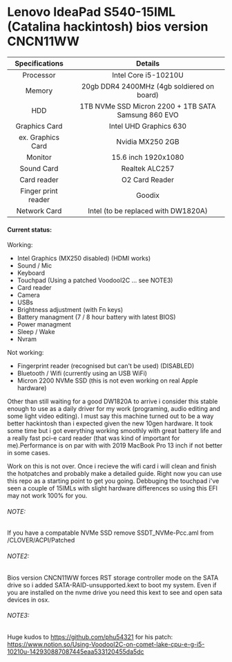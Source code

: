 # Lenovo IdeaPad S540-15IML (Catalina hackintosh) bios version CNCN11WW

| Specifications | Details |
|:-: |:-: |
| Processor | Intel Core i5-10210U  |
| Memory | 20gb DDR4 2400MHz (4gb soldiered on board) |
| HDD | 1TB NVMe SSD Micron 2200 + 1TB SATA Samsung 860 EVO |
| Graphics Card | Intel UHD Graphics 630|
| ex. Graphics Card |  Nvidia MX250 2GB |
| Monitor | 15.6 inch 1920x1080 |
| Sound Card | Realtek ALC257 |
| Card reader | O2 Card Reader |
| Finger print reader | Goodix |
| Network Card | Intel (to be replaced with DW1820A) |

#### Current status:
Working:
- Intel Graphics (MX250 disabled) (HDMI works)
- Sound / Mic 
- Keyboard
- Touchpad (Using a patched VoodooI2C ... see NOTE3)
- Card reader
- Camera
- USBs
- Brightness adjustment (with Fn keys)
- Battery managment (7 / 8 hour battery with latest BIOS)
- Power managment
- Sleep / Wake
- Nvram

Not working:
- Fingerprint reader (recognised but can't be used) (DISABLED)
- Bluetooth / Wifi (currently using an USB WiFi)
- Micron 2200 NVMe SSD (this is not even working on real Apple hardware)

Other than still waiting for a good DW1820A to arrive i consider this stable enough to use as a daily driver for my work (programing, audio editing and some light video editing). I must say this machine turned out to be a way better hackintosh than i expected given the new 10gen hardware. It took some time but i got everything working smoothly with great battery life and a really fast pci-e card reader (that was kind of important for me).Performance is on par with with 2019 MacBook Pro 13 inch if not better in some cases. 

Work on this is not over. Once i recieve the wifi card i will clean and finish the hotpatches and probably make a detailed guide. Right now you can use this repo as a starting point to get you going. Debbuging the touchpad i've seen a couple of 15IMLs with slight hardware differences so using this EFI may not work 100% for you. 

###### NOTE: 
If you have a compatable NVMe SSD remove SSDT_NVMe-Pcc.aml from /CLOVER/ACPI/Patched
###### NOTE2: 
Bios version CNCN11WW forces RST storage controller mode on the SATA drive so i added SATA-RAID-unsupported.kext to boot my system. Even if you are installed on the nvme drive you need this kext to see and open sata devices in osx.
###### NOTE3:
Huge kudos to https://github.com/phu54321 for his patch:
https://www.notion.so/Using-VoodooI2C-on-comet-lake-cpu-e-g-i5-10210u-142930887087445eaa533120455da5dc
